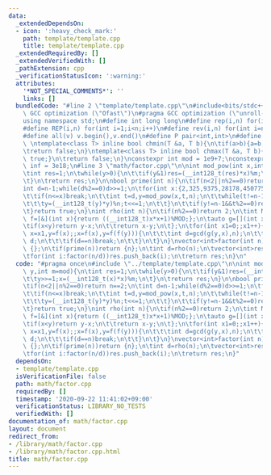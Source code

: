 ```yaml
---
data:
  _extendedDependsOn:
  - icon: ':heavy_check_mark:'
    path: template/template.cpp
    title: template/template.cpp
  _extendedRequiredBy: []
  _extendedVerifiedWith: []
  _pathExtension: cpp
  _verificationStatusIcon: ':warning:'
  attributes:
    '*NOT_SPECIAL_COMMENTS*': ''
    links: []
  bundledCode: "#line 2 \"template/template.cpp\"\n#include<bits/stdc++.h>\n#pragma\
    \ GCC optimization (\"Ofast\")\n#pragma GCC optimization (\"unroll-loops\")\n\
    using namespace std;\n#define int long long\n#define rep(i,n) for(int i=0;i<n;i++)\n\
    #define REP(i,n) for(int i=1;i<n;i++)\n#define rev(i,n) for(int i=n-1;i>=0;i--)\n\
    #define all(v) v.begin(),v.end()\n#define P pair<int,int>\n#define len(s) (int)s.size()\n\
    \ \ntemplate<class T> inline bool chmin(T &a, T b){\n\tif(a>b){a=b;return true;}\n\
    \treturn false;\n}\ntemplate<class T> inline bool chmax(T &a, T b){\n\tif(a<b){a=b;return\
    \ true;}\n\treturn false;\n}\nconstexpr int mod = 1e9+7;\nconstexpr long long\
    \ inf = 3e18;\n#line 3 \"math/factor.cpp\"\n\nint mod_pow(int x,int y,int m=mod){\n\
    \tint res=1;\n\twhile(y>0){\n\t\tif(y&1)res=(__int128_t(res)*x)%m;\n\t\ty>>=1;x=(__int128_t(x)*x)%m;\n\
    \t}\n\treturn res;\n}\n\nbool prime(int n){\n\tif(n<2||n%2==0)return n==2;\n\t\
    int d=n-1;while(d%2==0)d>>=1;\n\tfor(int x:{2,325,9375,28178,450775,9780504,1795265022}){\n\
    \t\tif(n<=x)break;\n\t\tint t=d,y=mod_pow(x,t,n);\n\t\twhile(t!=n-1&&y!=1&&y!=n-1){\n\
    \t\t\ty=(__int128_t(y)*y)%n;t<<=1;\n\t\t}\n\t\tif(y!=n-1&&t%2==0)return false;\n\
    \t}return true;\n}\nint rho(int n){\n\tif(n%2==0)return 2;\n\tint MOD=n;\n\tauto\
    \ f=[&](int x){return ((__int128_t)x*x+1)%MOD;};\n\tauto g=[](int x,int y){\n\t\
    \tif(x<y)return y-x;\n\t\treturn x-y;\n\t};\n\tfor(int x1=0;;x1++){\n\t\tfor(int\
    \ x=x1,y=f(x);;x=f(x),y=f(f(y))){\n\t\t\tint d=gcd(g(y,x),n);\n\t\t\tif(1<d&&d<n)return\
    \ d;\n\t\t\tif(d==n)break;\n\t\t}\n\t}\n}\nvector<int>factor(int n){\n\tif(n==1)return\
    \ {};\n\tif(prime(n))return {n};\n\tint d=rho(n);\n\tvector<int>res=factor(d);\n\
    \tfor(int i:factor(n/d))res.push_back(i);\n\treturn res;\n}\n"
  code: "#pragma once\n#include \"../template/template.cpp\"\n\nint mod_pow(int x,int\
    \ y,int m=mod){\n\tint res=1;\n\twhile(y>0){\n\t\tif(y&1)res=(__int128_t(res)*x)%m;\n\
    \t\ty>>=1;x=(__int128_t(x)*x)%m;\n\t}\n\treturn res;\n}\n\nbool prime(int n){\n\
    \tif(n<2||n%2==0)return n==2;\n\tint d=n-1;while(d%2==0)d>>=1;\n\tfor(int x:{2,325,9375,28178,450775,9780504,1795265022}){\n\
    \t\tif(n<=x)break;\n\t\tint t=d,y=mod_pow(x,t,n);\n\t\twhile(t!=n-1&&y!=1&&y!=n-1){\n\
    \t\t\ty=(__int128_t(y)*y)%n;t<<=1;\n\t\t}\n\t\tif(y!=n-1&&t%2==0)return false;\n\
    \t}return true;\n}\nint rho(int n){\n\tif(n%2==0)return 2;\n\tint MOD=n;\n\tauto\
    \ f=[&](int x){return ((__int128_t)x*x+1)%MOD;};\n\tauto g=[](int x,int y){\n\t\
    \tif(x<y)return y-x;\n\t\treturn x-y;\n\t};\n\tfor(int x1=0;;x1++){\n\t\tfor(int\
    \ x=x1,y=f(x);;x=f(x),y=f(f(y))){\n\t\t\tint d=gcd(g(y,x),n);\n\t\t\tif(1<d&&d<n)return\
    \ d;\n\t\t\tif(d==n)break;\n\t\t}\n\t}\n}\nvector<int>factor(int n){\n\tif(n==1)return\
    \ {};\n\tif(prime(n))return {n};\n\tint d=rho(n);\n\tvector<int>res=factor(d);\n\
    \tfor(int i:factor(n/d))res.push_back(i);\n\treturn res;\n}"
  dependsOn:
  - template/template.cpp
  isVerificationFile: false
  path: math/factor.cpp
  requiredBy: []
  timestamp: '2020-09-22 11:41:02+09:00'
  verificationStatus: LIBRARY_NO_TESTS
  verifiedWith: []
documentation_of: math/factor.cpp
layout: document
redirect_from:
- /library/math/factor.cpp
- /library/math/factor.cpp.html
title: math/factor.cpp
---
```

